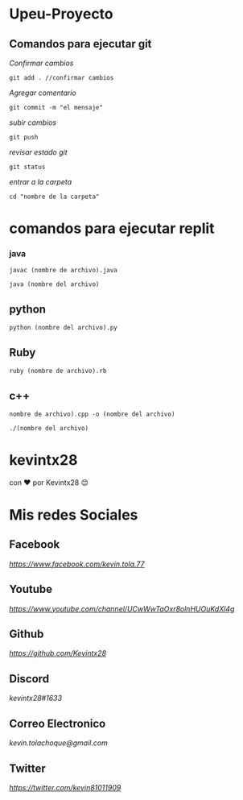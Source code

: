 # Upeu-Proyecto

## Comandos para ejecutar git

_Confirmar cambios_

```git add . //confirmar cambios```

_Agregar comentario_

```git commit -m "el mensaje"```

_subir cambios_

```git push```

_revisar estado git_

```git status```
 
_entrar a la carpeta_

```cd "nombre de la carpeta"```

# comandos para ejecutar replit

### java

```javac (nombre de archivo).java```

```java (nombre del archivo)```

## python

```python (nombre del archivo).py```

## Ruby

```ruby (nombre de archivo).rb```

## c++

```nombre de archivo).cpp -o (nombre del archivo)```

```./(nombre del archivo)```

# kevintx28

con ❤️ por Kevintx28 😊 

# Mis redes Sociales

## Facebook

_https://www.facebook.com/kevin.tola.77_

## Youtube

_https://www.youtube.com/channel/UCwWwTaOxr8olnHUOuKdXl4g_

## Github

_https://github.com/Kevintx28_ 

## Discord

_kevintx28#1633_

## Correo Electronico

_kevin.tolachoque@gmail.com_

## Twitter

_https://twitter.com/kevin81011909_


